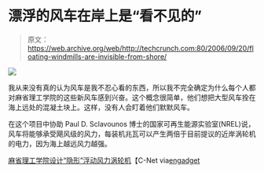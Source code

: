 # 漂浮的风车在岸上是“看不见的”

> 原文：<https://web.archive.org/web/http://techcrunch.com:80/2006/09/20/floating-windmills-are-invisible-from-shore/>

![](img/f8b3d3714cbbff1d4b1625e1e9dbda67.png)

我从来没有真的认为风车是我不忍心看的东西，所以我不完全确定为什么每个人都对麻省理工学院的这些新风车感到兴奋。这个概念很简单，他们想把大型风车拴在海上远处的混凝土块上。这样，没有人会盯着他们默默风车。

在这个项目中协助 Paul D. Sclavounos 博士的国家可再生能源实验室(NREL)说，风车将能够承受飓风级的风力，每装机兆瓦可以产生两倍于目前提议的近岸涡轮机的电力，因为海上越远风力越强。

[麻省理工学院设计“隐形”浮动风力涡轮机](https://web.archive.org/web/20150912080957/http://news.com.com/2100-11395_3-6116933.html?part=rss&tag=6116933&subj=news)【C-Net via[engadget](https://web.archive.org/web/20150912080957/http://www.engadget.com/2006/09/19/mits-new-invisible-wind-turbines-float-offshore/)